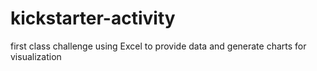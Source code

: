 # kickstarter-activity
first class challenge using Excel to provide data and generate charts for visualization
